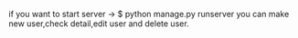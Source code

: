 if you want to start server
-> $ python manage.py runserver
you can make new user,check detail,edit user and delete user.

